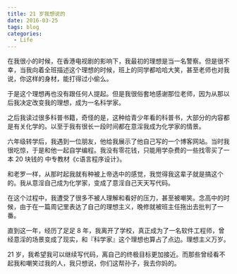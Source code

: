```yaml
---
title: 21 岁我想说的
date: 2016-03-25
tags: blog
categories:
  - Life
---
```

在我很小的时候，在香港电视剧的影响下，我最初的理想是当一名警察。但是很不幸，当我向着全班描述这个理想的时候，班上的同学都哈哈大笑，甚至老师也对我说，你这样的身材，能打得过小偷么。

于是这个理想再也没有跟任何人提起。但是我很俗套地感谢那位老师，因为从那以后我决定改变我的理想，成为一名科学家。

之后我读过很多科普书籍，奇怪的是，这种给青少年看的科普书，大部分的内容都是有关化学的。以至于我有很长一段时间都在意淫我成为化学家的情景。

六年级转学后，我遇到一位朋友，他给我展示了他自己写的一个博客网站。当时我很吃惊，于是和他一起自学编程。我没有零花钱，只能用学杂费的一些找零买了一本 20 块钱的 中专教材《c语言程序设计》。

和老罗一样，从那时起我就有种被上帝选中的感觉，我觉得我这辈子就是搞这个的。我从意淫自己成为化学家，变成了意淫自己天天写代码。

在这个过程中，我遭受了很多不被人理解和看好的压力，甚至被嘲笑。念高中的时候，由于在一篇周记里表达了自己的理想主义，晚修就被班主任拖出去批判了一番。

直到这一年，经历了足足 8 年，我离开了学校，真正成为了一名软件工程师，曾经意淫的场景变成了现实，和『科学家』这个理想也算占了点边。理想主义万岁。

21 岁，我希望我可以继续写代码，离自己的终极目标更加接近。而那些曾经看不起我和嘲笑过我的人，我只想说，你们这帮孙子，我去你妈的。